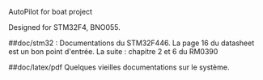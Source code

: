 AutoPilot for boat project

Designed for STM32F4, BNO055.

##doc/stm32 :
  Documentations du STM32F446.
  La page 16 du datasheet est un bon point d'entrée.
  La suite : chapitre 2 et 6 du RM0390

##doc/latex/pdf
  Quelques vieilles documentations sur le système.
